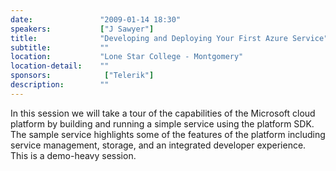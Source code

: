 ```yaml
---
date:               "2009-01-14 18:30"
speakers:           ["J Sawyer"]
title:              "Developing and Deploying Your First Azure Service"
subtitle:           ""
location:           "Lone Star College - Montgomery"
location-detail:    ""
sponsors:            ["Telerik"]
description:        ""
---
```

In this session we will take a tour of the capabilities of the Microsoft cloud platform by building and
running a simple service using the platform SDK. The sample service highlights some of the features of
the platform including service management, storage, and an integrated developer experience.
This is a demo-heavy session.


